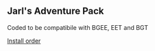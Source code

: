 ## Jarl's Adventure Pack

Coded to be compatibile with BGEE, EET and BGT

[Install order](JA%23BGT_AdvPack/JA%23BGT_AdvPack.ini)

